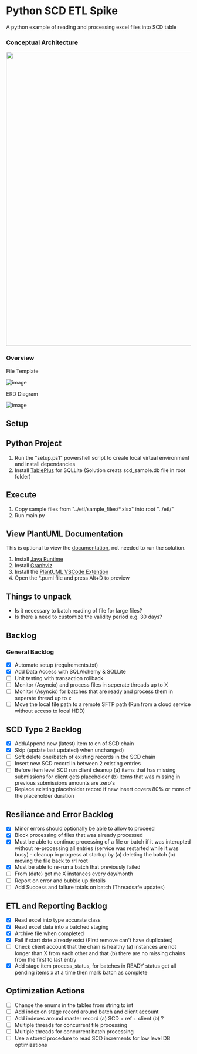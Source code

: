 # Python SCD ETL Spike
A python example of reading and processing excel files into SCD table

### Conceptual Architecture

<img src="https://user-images.githubusercontent.com/2478826/196218554-54c2c02e-a3ff-476f-ae26-edc9f61e17f2.png" width="800" />

### Overview
File Template

![image](https://user-images.githubusercontent.com/2478826/195708755-a099193e-3317-4b38-9500-2d7b61b5f801.png)

ERD Diagram

![image](https://user-images.githubusercontent.com/2478826/195708826-c7a89885-7ace-45be-a4db-88c10abbf839.png)

## Setup

## Python Project
1. Run the "setup.ps1" powershell script to create local virtual environment and install dependancies
2. Install [TablePlus](https://tableplus.com/) for SQLLite (Solution creats scd_sample.db file in root folder)

## Execute
1. Copy sample files from "../etl/sample_files/*.xlsx" into root "../etl/"
2. Run main.py

## View PlantUML Documentation
This is optional to view the [documentation](https://github.com/mariusvrstr/Python-SCD-ETL/tree/main/docs), not needed to run the solution.
1. Install [Java Runtime](https://www.java.com/download/ie_manual.jsp)
2. Install [Graphviz](https://graphviz.org/#what-is-graphviz)
3. Install the [PlantUML VSCode Extention](https://marketplace.visualstudio.com/items?itemName=jebbs.plantuml)
4. Open the *.puml file and press Alt+D to preview

## Things to unpack
- Is it necessary to batch reading of file for large files?
- Is there a need to customize the validity period e.g. 30 days?

## Backlog

### General Backlog
- [X] Automate setup (requirements.txt)
- [X] Add Data Access with SQLAlchemy & SQLLite
- [ ] Unit testing with transaction rollback
- [ ] Monitor (Asyncio) and process files in seperate threads up to X
- [ ] Monitor (Asyncio) for batches that are ready and process them in seperate thread up to x
- [ ] Move the local file path to a remote SFTP path (Run from a cloud service without access to local HDD)

## SCD Type 2 Backlog
- [X] Add/Append new (latest) item to en of SCD chain 
- [X] Skip (update last updated) when unchanged)
- [ ] Soft delete one/batch of existing records in the SCD chain
- [ ] Insert new SCD record in between 2 existing entries
- [ ] Before item level SCD run client cleanup (a) items that has missing submissions for client gets placeholder (b) items that was missing in previous submissions amounts are zero's
- [ ] Replace existing placeholder record if new insert covers 80% or more of the placeholder duration

## Resiliance and Error Backlog
- [X] Minor errors should optionally be able to allow to proceed
- [X] Block processing of files that was already processed
- [X] Must be able to continue processing of a file or batch if it was interupted without re-processing all entries (service was restarted while it was busy) - cleanup in progress at startup by (a) deleting the batch (b) moving the file back to rrl root
- [X] Must be able to re-run a batch that previously failed
- [ ] From (date) get me X instances every day/month
- [ ] Report on error and bubble up details
- [ ] Add Success and failure totals on batch (Threadsafe updates)

## ETL and Reporting Backlog
- [X] Read excel into type accurate class
- [X] Read excel data into a batched staging
- [X] Archive file when completed
- [X] Fail if start date already exist (First remove can't have duplicates)
- [ ] Check client account that the chain is healthy (a) instances are not longer than X from each other and that (b) there are no missing chains from the first to last entry
- [X] Add stage item process_status, for batches in READY status get all pending items x at a time then mark batch as complete 

## Optimization Actions
- [ ] Change the enums in the tables from string to int
- [ ] Add index on stage record around batch and client account
- [ ] Add indexes around master record (a) SCD + ref + client (b) ?
- [ ] Multiple threads for concurrent file processing
- [ ] Multiple threads for concurrent batch processing
- [ ] Use a stored procedure to read SCD increments for low level DB optimizations
